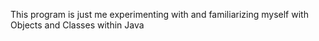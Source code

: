 This program is just me experimenting with and familiarizing myself with Objects and Classes within Java
